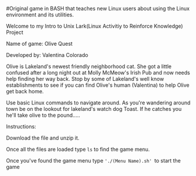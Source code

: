 
#Original game in BASH that teaches new Linux users about using the Linux environment and its utilities. 

Welcome to my Intro to Unix Lark(Linux Activitiy to Reinforce Knowledge) Project

Name of game: Olive Quest

Developed by: Valentina Colorado

Olive is Lakeland's newest friendly neighborhood cat. She got a little confused after a long night out at Molly McMeow's Irish Pub and now needs help finding her way back.
Stop by some of Lakeland's well know establishments to see if you can find Olive's human (Valentina) to help Olive get back home.

Use basic Linux commands to navigate around. As you're wandering around town be on the lookout for lakeland's watch dog Toast. If he catches you he'll take olive to the pound.....



Instructions:

Download the file and unzip it. 

Once all the files are loaded type ```ls``` to find the game menu.

Once you've found the game menu type ```'./(Menu Name).sh' ```to start the game
